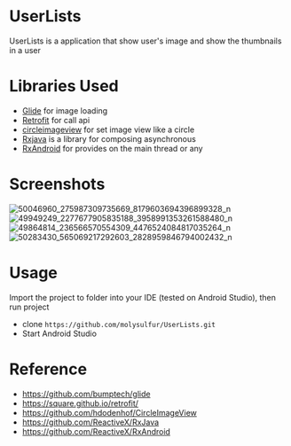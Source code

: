 # UserLists
UserLists is a application that show user's image and show the thumbnails in a user

# Libraries Used
* [Glide](https://github.com/bumptech/glide) for image loading
* [Retrofit](https://square.github.io/retrofit/) for call api
* [circleimageview](https://github.com/hdodenhof/CircleImageView) for set image view like a circle
* [Rxjava](https://github.com/ReactiveX/RxJava) is a library for composing asynchronous
* [RxAndroid](https://github.com/ReactiveX/RxAndroid) for provides on the main thread or any

# Screenshots
![50046960_275987309735669_8179603694396899328_n](https://user-images.githubusercontent.com/40534697/51196666-37f69480-1922-11e9-8a63-fca6e600a6a3.png)
![49949249_2277677905835188_3958991353261588480_n](https://user-images.githubusercontent.com/40534697/51196718-578dbd00-1922-11e9-93ce-4808f409ebb2.png)
![49864814_236566570554309_4476524084817035264_n](https://user-images.githubusercontent.com/40534697/51196755-61172500-1922-11e9-9e4a-4c409636f1d2.png)
![50283430_565069217292603_2828959846794002432_n](https://user-images.githubusercontent.com/40534697/51196782-6bd1ba00-1922-11e9-9a09-44da411bfd7a.png)


# Usage
Import the project to folder into your IDE (tested on Android Studio), then run project
* clone `https://github.com/molysulfur/UserLists.git`
* Start Android Studio

# Reference
* https://github.com/bumptech/glide
* https://square.github.io/retrofit/
* https://github.com/hdodenhof/CircleImageView
* https://github.com/ReactiveX/RxJava
* https://github.com/ReactiveX/RxAndroid
